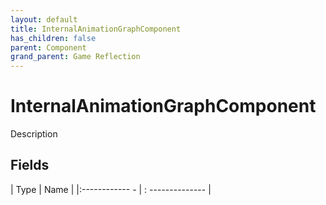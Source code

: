 ```yaml
---
layout: default
title: InternalAnimationGraphComponent
has_children: false
parent: Component
grand_parent: Game Reflection
---
```

# InternalAnimationGraphComponent
Description 

## Fields
| Type | Name |
|:------------ - | : -------------- |
